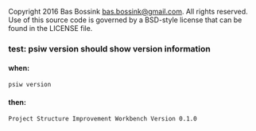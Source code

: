 Copyright 2016 Bas Bossink <bas.bossink@gmail.com>.
All rights reserved.
Use of this source code is governed by a BSD-style
license that can be found in the LICENSE file.

### test: psiw version should show version information
#### when:
	psiw version


#### then:
	Project Structure Improvement Workbench Version 0.1.0
